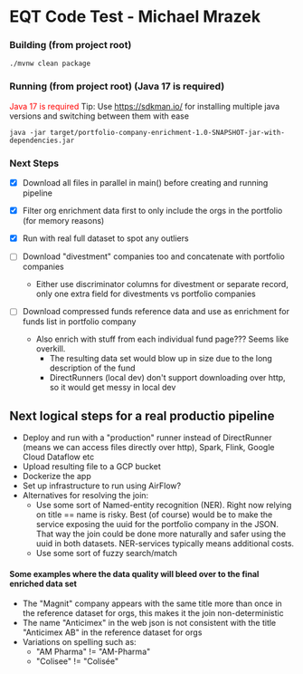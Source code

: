 # EQT Code Test - Michael Mrazek

### Building (from project root)
```
./mvnw clean package
```

### Running (from project root) (Java 17 is required)
<span style="color:red">Java 17 is required</span> Tip: Use https://sdkman.io/ for installing multiple java versions and switching between them with ease
```
java -jar target/portfolio-company-enrichment-1.0-SNAPSHOT-jar-with-dependencies.jar
```

### Next Steps
- [X] Download all files in parallel in main() before creating and running pipeline
- [X] Filter org enrichment data first to only include the orgs in the portfolio (for memory reasons)
- [X] Run with real full dataset to spot any outliers

- [ ] Download "divestment" companies too and concatenate with portfolio companies
  - Either use discriminator columns for divestment or separate record, only one extra field for divestments vs portfolio companies

- [ ] Download compressed funds reference data and use as enrichment for funds list in portfolio company
  - Also enrich with stuff from each individual fund page??? Seems like overkill.
    - The resulting data set would blow up in size due to the long description of the fund
    - DirectRunners (local dev) don't support downloading over http, so it would get messy in local dev

## Next logical steps for a real productio pipeline
- Deploy and run with a "production" runner instead of DirectRunner (means we can access files directly over http), Spark, Flink, Google Cloud Dataflow etc 
- Upload resulting file to a GCP bucket
- Dockerize the app
- Set up infrastructure to run using AirFlow?
- Alternatives for resolving the join:
  - Use some sort of Named-entity recognition (NER). Right now relying on title == name is risky. Best (of course) would be to make the service exposing the uuid for the portfolio company in the JSON. That way the join could be done more naturally and safer using the uuid in both datasets. NER-services typically means additional costs.
  - Use some sort of fuzzy search/match

#### Some examples where the data quality will bleed over to the final enriched data set
- The "Magnit" company appears with the same title more than once in the reference dataset for orgs, this makes it the join non-deterministic
- The name "Anticimex" in the web json is not consistent with the title "Anticimex AB" in the reference dataset for orgs
- Variations on spelling such as:
  - "AM Pharma" != "AM-Pharma"
  - "Colisee" != "Colisée"


